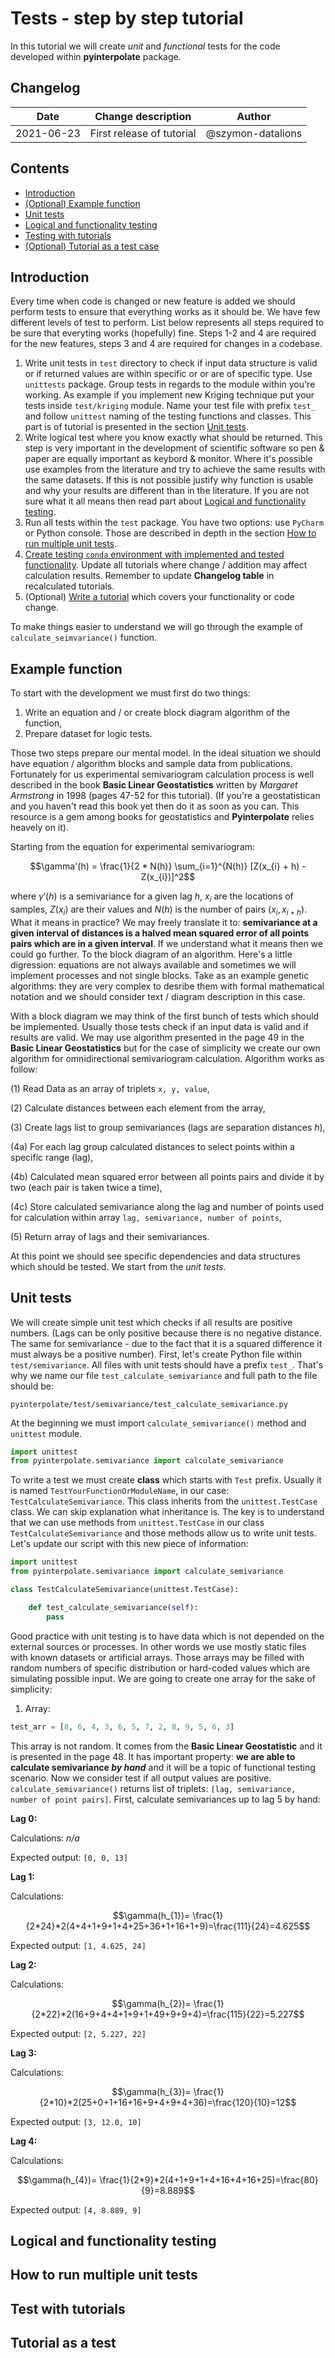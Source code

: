 # Tests - step by step tutorial

In this tutorial we will create *unit* and *functional* tests for the code developed within **pyinterpolate** package.

## Changelog

| Date | Change description | Author |
|--------|--------------------------|----------|
| 2021-06-23 | First release of tutorial | @szymon-datalions |

## Contents

- [Introduction](#introduction)
- [(Optional) Example function](#example-function)
- [Unit tests](#unit-tests)
- [Logical and functionality testing](#logical-and-functionality-testing)
- [Testing with tutorials](#test-with-tutorials)
- [(Optional) Tutorial as a test case](#tutorial-as-a-test)

## Introduction

Every time when code is changed or new feature is added we should perform tests to ensure that everything works as it should be. We have few different levels of test to perform. List below represents all steps required to be sure that everyting works (hopefully) fine. Steps 1-2 and 4 are required for the new features, steps 3 and 4 are required for changes in a codebase.

1. Write unit tests in `test` directory to check if input data structure is valid or if returned values are within specific or or are of specific type. Use `unittests` package. Group tests in regards to the module within you're working. As example if you implement new Kriging technique put your tests inside `test/kriging` module. Name your test file with prefix `test_` and follow `unittest` naming of the testing functions and classes. This part is of tutorial is presented in the section [Unit tests](#unit-tests).
2. Write logical test where you know exactly what should be returned. This step is very important in the development of scientific software so pen & paper are equally important as keybord & monitor. Where it's possible use examples from the literature and try to achieve the same results with the same datasets. If this is not possible justify why function is usable and why your results are different than in the literature. If you are not sure what it all means then read part about [Logical and functionality testing](#logical-and-functionality-testing).
3. Run all tests within the `test` package. You have two options: use `PyCharm` or Python console. Those are described in depth in the section [How to run multiple unit tests](#how-to-run-multiple-unit-tests).
4. [Create testing `conda` environment with implemented and tested functionality](#test-with-tutorials). Update all tutorials where change / addition may affect calculation results. Remember to update **Changelog table** in recalculated tutorials.
5. (Optional) [Write a tutorial](#tutorial-as-a-test) which covers your functionality or code change.

To make things easier to understand we will go through the example of `calculate_seimvariance()` function.

## Example function

To start with the development we must first do two things:

1. Write an equation and / or create block diagram algorithm of the function,
2. Prepare dataset for logic tests.

Those two steps prepare our mental model. In the ideal situation we should have equation / algorithm blocks and sample data from publications. Fortunately for us experimental semivariogram calculation process is well described in the book **Basic Linear Geostatistics** written by *Margaret Armstrong* in 1998 (pages 47-52 for this tutorial). (If you're a geostatistican and you haven't read this book yet then do it as soon as you can. This resource is a gem among books for geostatistics and **Pyinterpolate** relies heavely on it).

Starting from the equation for experimental semivariogram:

$$\gamma'(h) = \frac{1}{2 * N(h)} \sum_{i=1}^{N(h)} [Z(x_{i} + h) - Z(x_{i})]^2$$

where $\gamma'(h)$ is a semivariance for a given lag $h$, $x_{i}$ are the locations of samples, $Z(x_{i})$ are their values and $N(h)$ is the number of pairs $(x_{i}, x_{i + h})$. What it means in practice? We may freely translate it to: **semivariance at a given interval of distances is a halved mean squared error of all points pairs which are in a given interval**. If we understand what it means then we could go further. To the block diagram of an algorithm. Here's a little digression: equations are not always available and sometimes we will implement processes and not single blocks. Take as an example genetic algorithms: they are very complex to desribe them with formal mathematical notation and we should consider text / diagram description in this case.

With a block diagram we may think of the first bunch of tests which should be implemented. Usually those tests check if an input data is valid and if results are valid. We may use algorithm presented in the page 49 in the **Basic Linear Geostatistics** but for the case of simplicity we create our own algorithm for omnidirectional semivariogram calculation. Algorithm works as follow:

(1) Read Data as an array of triplets `x, y, value`,

(2) Calculate distances between each element from the array,

(3) Create lags list to group semivariances (lags are separation distances $h$),

(4a) For each lag group calculated distances to select points within a specific range (lag),

(4b) Calculated mean squared error between all points pairs and divide it by two (each pair is taken twice a time),

(4c) Store calculated semivariance along the lag and number of points used for calculation within array `lag, semivariance, number of points`,

(5) Return array of lags and their semivariances.

At this point we should see specific dependencies and data structures which should be tested. We start from the *unit tests*.

## Unit tests

We will create simple unit test which checks if all results are positive numbers. (Lags can be only positive because there is no negative distance. The same for semivariance - due to the fact that it is a squared difference it must always be a positive number). First, let's create Python file within `test/semivariance`. All files with unit tests should have a prefix `test_`. That's why we name our file `test_calculate_semivariance` and full path to the file should be:

`pyinterpolate/test/semivariance/test_calculate_semivariance.py`

At the beginning we must import `calculate_semivariance()` method and `unittest` module.

```python
import unittest
from pyinterpolate.semivariance import calculate_semivariance
```

To write a test we must create **class** which starts with `Test` prefix. Usually it is named `TestYourFunctionOrModuleName`, in our case: `TestCalculateSemivariance`. This class inherits from the `unittest.TestCase` class. We can skip explanation what inheritance is. The key is to understand that we can use methods from `unittest.TestCase` in our class `TestCalculateSemivariance` and those methods allow us to write unit tests. Let's update our script with this new piece of information:

```python
import unittest
from pyinterpolate.semivariance import calculate_semivariance

class TestCalculateSemivariance(unittest.TestCase):

	def test_calculate_semivariance(self):
		pass
```

Good practice with unit testing is to have data which is not depended on the external sources or processes. In other words we use mostly static files with known datasets or artificial arrays. Those arrays may be filled with random numbers of specific distribution or hard-coded values which are simulating possible input. We are going to create one array for the sake of simplicity:

1. Array:

```python
test_arr = [8, 6, 4, 3, 6, 5, 7, 2, 8, 9, 5, 6, 3]
```

This array is not random. It comes from the **Basic Linear Geostatistic** and it is presented in the page 48. It has important property: **we are able to calculate semivariance _by hand_** and it will be a topic of functional testing scenario. Now we consider test if all output values are positive. `calculate_semivariance()` returns list of triplets: `[lag, semivariance, number of point pairs]`. First, calculate semivariances up to lag 5 by hand:

**Lag 0:**

Calculations: _n/a_

Expected output: `[0, 0, 13]`

**Lag 1:**

Calculations: 

$$\gamma(h_{1})= \frac{1}{2*24}*2(4+4+1+9+1+4+25+36+1+16+1+9)=\frac{111}{24}=4.625$$

Expected output: `[1, 4.625, 24]`

**Lag 2:**

Calculations:

$$\gamma(h_{2})= \frac{1}{2*22}*2(16+9+4+4+1+9+1+49+9+9+4)=\frac{115}{22}=5.227$$

Expected output: `[2, 5.227, 22]`

**Lag 3:**

Calculations:

$$\gamma(h_{3})= \frac{1}{2*10}*2(25+0+1+16+16+9+4+9+4+36)=\frac{120}{10}=12$$

Expected output: `[3, 12.0, 10]`

**Lag 4:**

Calculations:

$$\gamma(h_{4})= \frac{1}{2*9}*2(4+1+9+1+4+16+4+16+25)=\frac{80}{9}=8.889$$

Expected output: `[4, 8.889, 9]`

## Logical and functionality testing

## How to run multiple unit tests

## Test with tutorials

## Tutorial as a test